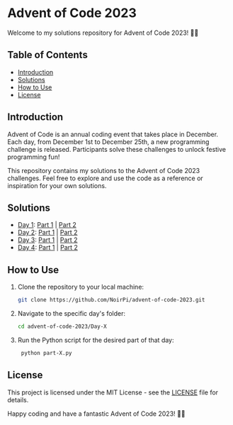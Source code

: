 # Advent of Code 2023

Welcome to my solutions repository for Advent of Code 2023! 🎄🌟

## Table of Contents

- [Introduction](#introduction)
- [Solutions](#solutions)
- [How to Use](#how-to-use)
- [License](#license)

## Introduction

Advent of Code is an annual coding event that takes place in December. Each day, from December 1st to December 25th, a
new programming challenge is released. Participants solve these challenges to unlock festive programming fun!

This repository contains my solutions to the Advent of Code 2023 challenges. Feel free to explore and use the code as a
reference or inspiration for your own solutions.

## Solutions

- [Day 1](Day-1): [Part 1](Day-1/part-1.py) | [Part 2](Day-1/part-2.py)
- [Day 2](Day-2): [Part 1](Day-2/part-1.py) | [Part 2](Day-2/part-2.py)
- [Day 3](Day-3): [Part 1](Day-3/part-1.py) | [Part 2](Day-3/part-2.py)
- [Day 4](Day-4): [Part 1](Day-4/part-1.py) | [Part 2](Day-4/part-2.py)

## How to Use

1. Clone the repository to your local machine:

    ```bash
    git clone https://github.com/NoirPi/advent-of-code-2023.git
    ```

2. Navigate to the specific day's folder:

   ```bash 
   cd advent-of-code-2023/Day-X
   ```

3. Run the Python script for the desired part of that day:
   ```bash 
    python part-X.py
   ```

## License

This project is licensed under the MIT License - see the [LICENSE](LICENSE) file for details.

Happy coding and have a fantastic Advent of Code 2023! 🚀🎅

